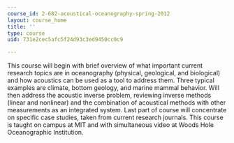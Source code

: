 ```yaml
---
course_id: 2-682-acoustical-oceanography-spring-2012
layout: course_home
title: ''
type: course
uid: 731e2cec5afc5f24d93c3ed9450cc0c9

---
```

This course will begin with brief overview of what important current research topics are in oceanography (physical, geological, and biological) and how acoustics can be used as a tool to address them. Three typical examples are climate, bottom geology, and marine mammal behavior. Will then address the acoustic inverse problem, reviewing inverse methods (linear and nonlinear) and the combination of acoustical methods with other measurements as an integrated system. Last part of course will concentrate on specific case studies, taken from current research journals. This course is taught on campus at MIT and with simultaneous video at Woods Hole Oceanographic Institution.
